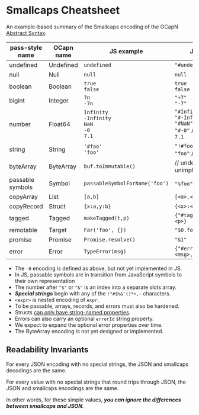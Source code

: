 # Smallcaps Cheatsheet

An example-based summary of the Smallcaps encoding of the OCapN [Abstract Syntax](https://github.com/ocapn/ocapn/blob/main/draft-specifications/Model.md).

| pass-style name  | OCapn name    | JS example            | JSON encoding        |
| -----------------|---------------|-----------------------|----------------------|
| undefined        | Undefined     | `undefined`           | `"#undefined"`       |
| null             | Null          | `null`                | `null`               |
| boolean          | Boolean       | `true`<br>`false`     | `true`<br>`false`    |
| bigint           | Integer       | `7n`<br>`-7n`         | `"+7"`<br>`"-7"`     |
| number           | Float64       | `Infinity`<br>`-Infinity`<br>`NaN`<br>`-0`<br>`7.1` | `"#Infinity"`<br>`"#-Infinity"`<br>`"#NaN"`<br>`"#-0"` // unimplemented<br>`7.1` |
| string           | String        | `'#foo'`<br>`'foo'`   | `"!#foo"` // special strings<br>`"foo"` // other strings |
| byteArray        | ByteArray     | `buf.toImmutable()`   | // undecided & unimplemented |
| passable symbols | Symbol        | `passableSymbolForName('foo')` | `"%foo"` // in transition |
| copyArray        | List          | `[a,b]`               | `[<a>,<b>]`          |
| copyRecord       | Struct        | `{x:a,y:b}`           | `{<x>:<a>,<y>:<b>}`  |
| tagged           | Tagged        | `makeTagged(t,p)`     | `{"#tag":<t>,"payload":<p>}` |
| remotable        | Target        | `Far('foo', {})`      | `"$0.foo"`           |
| promise          | Promise       | `Promise.resolve()`   | `"&1"`               |
| error            | Error         | `TypeError(msg)`      | `{"#error":<msg>,"name":"TypeError"}` |

* The `-0` encoding is defined as above, but not yet implemented in JS.
* In JS, passable symbols are in transition from JavaScript symbols to their own representation
* The number after `"$"` or `"&"` is an index into a separate slots array.
* ***Special strings*** begin with any of the `!"#$%&'()*+,-` characters.
* `<expr>` is nested encoding of `expr`.
* To be passable, arrays, records, and errors must also be hardened.
* Structs [can only have string-named properties](https://github.com/endojs/endo/blob/master/packages/pass-style/doc/copyRecord-guarantees.md).
* Errors can also carry an optional `errorId` string property.
* We expect to expand the optional error properties over time.
* The ByteArray encoding is not yet designed or implemented.

## Readability Invariants

For every JSON encoding with no special strings, the JSON and smallcaps decodings are the same.

For every value with no special strings that round trips through JSON, the JSON and smallcaps encodings are the same.

In other words, for these simple values, ***you can ignore the differences between smallcaps and JSON***.
